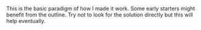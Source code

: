 This is the basic paradigm of how I made it work. Some early starters might benefit from the outline.
Try not to look for the solution directly but this will help eventually.
